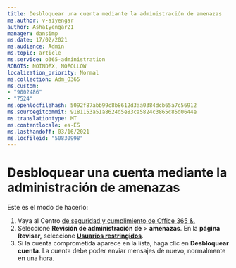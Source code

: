 ```yaml
---
title: Desbloquear una cuenta mediante la administración de amenazas
ms.author: v-aiyengar
author: AshaIyengar21
manager: dansimp
ms.date: 17/02/2021
ms.audience: Admin
ms.topic: article
ms.service: o365-administration
ROBOTS: NOINDEX, NOFOLLOW
localization_priority: Normal
ms.collection: Adm_O365
ms.custom:
- "9002486"
- "7524"
ms.openlocfilehash: 5092f87abb99c8b8612d3aa0384dcb65a7c56912
ms.sourcegitcommit: 9181153a51a8624d5e83ca5824c3865c85d0644e
ms.translationtype: MT
ms.contentlocale: es-ES
ms.lasthandoff: 03/16/2021
ms.locfileid: "50830998"
---
```

# <a name="unblock-an-account-by-using-threat-management"></a>Desbloquear una cuenta mediante la administración de amenazas

Este es el modo de hacerlo: 

1. Vaya al Centro [de seguridad y cumplimiento de Office 365 &.](https://go.microsoft.com/fwlink/p/?linkid=2077143)
1. Seleccione **Revisión de administración de**  >  **amenazas**. En la **página Revisar,** seleccione **[Usuarios restringidos](https://go.microsoft.com/fwlink/?linkid=2103514)**.
1. Si la cuenta comprometida aparece en la lista, haga clic en **Desbloquear cuenta**. La cuenta debe poder enviar mensajes de nuevo, normalmente en una hora.